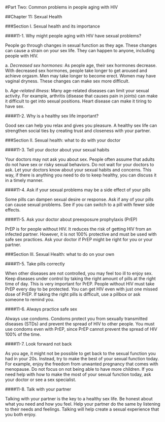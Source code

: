 #Part Two: Common problems in people aging with HIV

##Chapter 11: Sexual Health

###Section I. Sexual health and its importance

####11-1. Why might people aging with HIV have sexual problems?

People go through changes in sexual function as they age. These changes can cause a strain on your sex life. They can happen to anyone, including people with HIV.

a.	*Decreased sex hormones*: As people age, their sex hormones decrease. With decreased sex hormones, people take longer to get aroused and achieve orgasm. Men may take longer to become erect. Women may have vaginal dryness. These changes can make sex more difficult.

b.	*Age-related illness*: Many age-related diseases can limit your sexual activity. For example, arthritis (disease that causes pain in joints) can make it difficult to get into sexual positions. Heart disease can make it tiring to have sex. 

####11-2. Why is a healthy sex life important?

Good sex can help you relax and gives you pleasure. A healthy sex life can strengthen social ties by creating trust and closeness with your partner.  

###Section II. Sexual health: what to do with your doctor

####11-3. Tell your doctor about your sexual habits

Your doctors may not ask you about sex. People often assume that adults do not have sex or risky sexual behaviors. Do not wait for your doctors to ask. Let your doctors know about your sexual habits and concerns. This way, if there is anything you need to do to keep healthy, you can discuss it in a timely manner.

####11-4. Ask if your sexual problems may be a side effect of your pills

Some pills can dampen sexual desire or response. Ask if any of your pills can cause sexual problems. See if you can switch to a pill with fewer side effects.

####11-5. Ask your doctor about preexposure prophylaxis (PrEP)

PrEP is for people without HIV. It reduces the risk of getting HIV from an infected partner. However, it is not 100% protective and must be used with safe sex practices. Ask your doctor if PrEP might be right for you or your partner.

###Section III. Sexual Health: what to do on your own

####11-5. Take pills correctly

When other diseases are not controlled, you may feel too ill to enjoy sex. Keep diseases under control by taking the right amount of pills at the right time of day. This is very important for PrEP. People without HIV must take PrEP every day to be protected. You can get HIV even with just one missed dose of PrEP. If taking the right pills is difficult, use a pillbox or ask someone to remind you. 

####11-6. Always practice safe sex

Always use condoms. Condoms protect you from sexually transmitted diseases (STDs) and prevent the spread of HIV to other people. You must use condoms even with PrEP, since PrEP cannot prevent the spread of HIV 100% of the time. 

####11-7. Look forward not back

As you age, it might not be possible to get back to the sexual function you had in your 20s. Instead, try to make the best of your sexual function today. For example, enjoy the freedom from unwanted pregnancy that comes with menopause. Do not focus on not being able to have more children. If you need help with how to make the most of your sexual function today, ask your doctor or see a sex specialist.

####11-8. Talk with your partner

Talking with your partner is the key to a healthy sex life. Be honest about what you need and how you feel. Help your partner do the same by listening to their needs and feelings. Talking will help create a sexual experience that you both enjoy.

